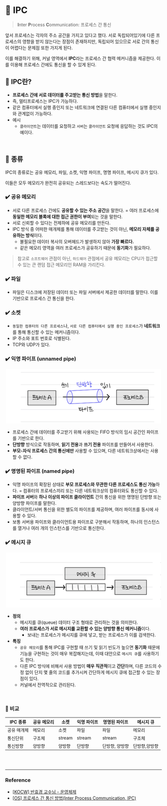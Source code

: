 # 📑 IPC

> **I**nter **P**rocess **C**ommunication: 프로세스 간 통신

앞서 프로세스는 각자의 주소 공간을 가지고 있다고 했다. 서로 독립되어있기에 다른 프로세스의 영향을 받지 않는다는 장점이 존재하지만, 독립되어 있으므로 서로 간의 통신이 어렵다는 문제점 또한 가지게 된다.

이를 해결하기 위해, 커널 영역에서 **IPC**라는 프로세스 간 협력 메커니즘을 제공한다. 이를 이용해 프로세스 간에도 통신을 할 수 있게 된다.

## 📌 IPC란?

- **프로세스 간에 서로 데이터를 주고받는 통신 방법**을 말한다.
- 즉, 멀티프로세스는 IPC가 가능하다.
- 같은 컴퓨터에서 실행 중인지 또는 네트워크에 연결된 다른 컴퓨터에서 실행 중인지와 관계없이 가능하다.
- 예시
  - `클라이언트`는 데이터를 요청하고 `서버`는 `클라이언트` 요청에 응답하는 것도 IPC의 예이다.

<br />

## 📌 종류

IPC의 종류로는 공유 메모리, 파일, 소켓, 익명 파이프, 명명 파이프, 메시지 큐가 있다.

이들은 모두 메모리가 완전히 공유되는 스레드보다는 속도가 떨어진다.

### ✔️ 공유 메모리

- 서로 다른 프로세스 간에도 **공유할 수 있는 주소 공간**을 말한다.
  = 여러 프로세스에 **동일한 메모리 블록에 대한 접근 권한이 부여**되는 것을 말한다.
- 서로 신뢰할 수 있다는 전제하에 공유 메모리를 만든다.
- IPC 방식 중 어떠한 매개체를 통해 데이터를 주고받는 것이 아닌, **메모리 자체를 공유하는 방식**이다.
  - 불필요한 데이터 복사의 오버헤드가 발생하지 않아 **가장 빠르다.**
  - 같은 메모리 영역을 여러 프로세스가 공유하기 때문에 **동기화**가 필요하다.

> 참고로 `소프트웨어` 관점이 아닌, `하드웨어` 관점에서 공유 메모리는 CPU가 접근할 수 있는 큰 랜덤 접근 메모리인 RAM을 가리킨다.

### ✔️ **파일**

- 파일은 디스크에 저장된 데이터 또는 파일 서버에서 제공한 데이터를 말한다. 이를 기반으로 프로세스 간 통신을 한다.

### ✔️ **소켓**

- `동일한 컴퓨터의 다른 프로세스`나, `서로 다른 컴퓨터에서 실행 중인 프로세스`가 **네트워크**를 통해 통신할 수 있는 메커니즘이다.
- IP 주소와 포트 번호로 식별된다.
- TCP와 UDP가 있다.

### ✔️ **익명 파이프 (unnamed pipe)**

<p align="center">
<img src="../OS/images/unnamed_pipe.jpeg" width="500px" />
</p>

- 프로세스 간에 데이터를 주고받기 위해 사용되는 FIFO 방식의 임시 공간인 파이프를 기반으로 한다.
- **단방향** 방식으로 작동하며, **읽기 전용**과 **쓰기 전용** 파이프를 만들어서 사용한다.
- **부모-자식 프로세스 간의 통신에만** 사용할 수 있으며, 다른 네트워크상에서는 사용할 수 없다.

### ✔️ **명명된 파이프 (named pipe)**

- 익명 파이프의 확장된 상태로 **부모 프로세스와 무관한 다른 프로세스도 통신 가능**하다.
  = 컴퓨터의 프로세스끼리 또는 다른 네트워크상의 컴퓨터와도 통신할 수 있다.
- **파이프 서버**와 **하나 이상의 파이프 클라이언트** 간의 통신을 위한 명명된 단방향 또는 양방향 파이프를 말한다.
- 클라이언트/서버 통신을 위한 별도의 파이프를 제공하며, 여러 파이프를 동시에 사용할 수 있다.
- 보통 서버용 파이프와 클라이언트용 파이프로 구분해서 작동하며, 하나의 인스턴스를 열거나 여러 개의 인스턴스를 기반으로 통신한다.

### ✔️ **메시지 큐**

<p align="center">
<img src="../OS/images/message_queue.jpeg" width="500px" />
</p>

- **정의**
  - 메시지를 큐(queue) 데이터 구조 형태로 관리하는 것을 의미한다.
  - **여러 프로세스가 서로 메시지를 교환할 수 있는 양방향 통신 메커니즘**이다.
    - 보내는 프로세스가 메시지를 큐에 넣고, 받는 프로세스가 이를 검색한다.
- **특징**
  - `공유 메모리`를 통해 IPC를 구현할 때 쓰기 및 읽기 빈도가 높으면 **동기화** 때문에 기능을 구현하는 것이 매우 복잡해지는데, 이때 대안으로 `메시지 큐`를 사용하기도 한다.
  - 다른 IPC 방식에 비해서 사용 방법이 **매우 직관적**이고 **간단**하며, 다른 코드의 수정 없이 단지 몇 줄의 코드를 추가시켜 간단하게 메시지 큐에 접근할 수 있는 장점이 있다.
  - 커널에서 전역적으로 관리된다.

<br />

### 🌈 비교

| IPC 종류    | 공유 메모리 | 소켓   | 익명 파이프 | 명명된 파이프  | 메시지 큐     |
| ----------- | ----------- | ------ | ----------- | -------------- | ------------- |
| 공유 매개체 | 메모리      | 소켓   | 파일        | 파일           | 메모리        |
| 통신단위    | 구조체      | stream | stream      | stream         | 구조체        |
| 통신방향    | 양방향      | 양방향 | 단방향      | 단방향, 양방향 | 단방향,양방향 |

<br />
<br />

---

### Reference

- [[KOCW] 반효경 교수님 - 운영체제](https://core.ewha.ac.kr/publicview/C0101020170327144547225686)
- [[OS] 프로세스 간 통신 방법(Inter Process Communication, IPC)](https://dar0m.tistory.com/233)
